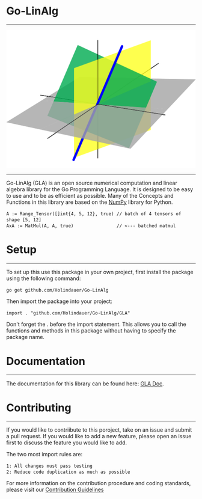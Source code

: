 # Go-LinAlg

-----------------------------------------------------------------------------------------------------
![planes_img](planes.png)


-----------------------------------------------------------------------------------------------------

Go-LinAlg (GLA) is an open source numerical computation and linear algebra library for the Go Programming Language. It is designed to be easy to use and to be as efficient as possible. Many of the Concepts and Functions in this library are based on the [NumPy](https://numpy.org/) library for Python.

    A := Range_Tensor([]int{4, 5, 12}, true) // batch of 4 tensors of shape [5, 12]
    AxA := MatMul(A, A, true)                // <--- batched matmul 

# Setup
-----------------------------------------------------------------------------------------------------

To set up this use this package in your own project, first install the package using the following command:

    go get github.com/Holindauer/Go-LinAlg

Then import the package into your project:

    import . "github.com/Holindauer/Go-LinAlg/GLA"

Don't forget the . before the import statement. This allows you to call the functions and methods in this package without having to specify the package name.

# Documentation
-----------------------------------------------------------------------------------------------------

The documentation for this library can be found here: [GLA Doc](documentation.md).


# Contributing
-----------------------------------------------------------------------------------------------------


If you would like to contriibute to this poroject, take on an issue and submit a pull request. If you would like to add a new feature, please open an issue first to discuss the feature you would like to add. 

The two most import rules are: 

    1: All changes must pass testing 
    2: Reduce code duplication as much as possible


For more information on the contribution procedure and coding standards, please visit our [Contribution Guidelines](CONTRIBUTING.md) 

